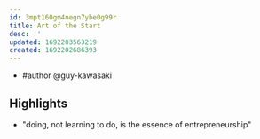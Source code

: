 ```yaml
---
id: 3mpt160gm4negn7ybe0g99r
title: Art of the Start
desc: ''
updated: 1692203563219
created: 1692202686393
---
```


- #author @guy-kawasaki

## Highlights

- "doing, not learning to do, is the essence of entrepreneurship"